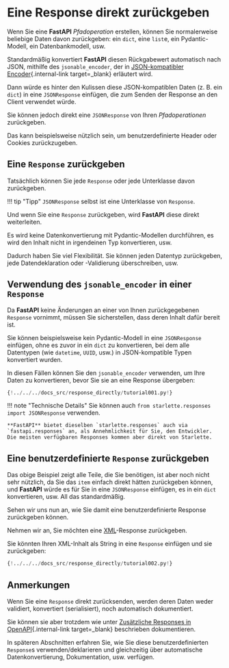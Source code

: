 # Eine Response direkt zurückgeben

Wenn Sie eine **FastAPI** *Pfadoperation* erstellen, können Sie normalerweise beliebige Daten davon zurückgeben: ein `dict`, eine `list`e, ein Pydantic-Modell, ein Datenbankmodell, usw.

Standardmäßig konvertiert **FastAPI** diesen Rückgabewert automatisch nach JSON, mithilfe des `jsonable_encoder`, der in [JSON-kompatibler Encoder](../tutorial/encoder.md){.internal-link target=_blank} erläutert wird.

Dann würde es hinter den Kulissen diese JSON-kompatiblen Daten (z. B. ein `dict`) in eine `JSONResponse` einfügen, die zum Senden der Response an den Client verwendet würde.

Sie können jedoch direkt eine `JSONResponse` von Ihren *Pfadoperationen* zurückgeben.

Das kann beispielsweise nützlich sein, um benutzerdefinierte Header oder Cookies zurückzugeben.

## Eine `Response` zurückgeben

Tatsächlich können Sie jede `Response` oder jede Unterklasse davon zurückgeben.

!!! tip "Tipp"
    `JSONResponse` selbst ist eine Unterklasse von `Response`.

Und wenn Sie eine `Response` zurückgeben, wird **FastAPI** diese direkt weiterleiten.

Es wird keine Datenkonvertierung mit Pydantic-Modellen durchführen, es wird den Inhalt nicht in irgendeinen Typ konvertieren, usw.

Dadurch haben Sie viel Flexibilität. Sie können jeden Datentyp zurückgeben, jede Datendeklaration oder -Validierung überschreiben, usw.

## Verwendung des `jsonable_encoder` in einer `Response`

Da **FastAPI** keine Änderungen an einer von Ihnen zurückgegebenen `Response` vornimmt, müssen Sie sicherstellen, dass deren Inhalt dafür bereit ist.

Sie können beispielsweise kein Pydantic-Modell in eine `JSONResponse` einfügen, ohne es zuvor in ein `dict` zu konvertieren, bei dem alle Datentypen (wie `datetime`, `UUID`, usw.) in JSON-kompatible Typen konvertiert wurden.

In diesen Fällen können Sie den `jsonable_encoder` verwenden, um Ihre Daten zu konvertieren, bevor Sie sie an eine Response übergeben:

```Python hl_lines="6-7  21-22"
{!../../../docs_src/response_directly/tutorial001.py!}
```

!!! note "Technische Details"
    Sie können auch `from starlette.responses import JSONResponse` verwenden.

    **FastAPI** bietet dieselben `starlette.responses` auch via `fastapi.responses` an, als Annehmlichkeit für Sie, den Entwickler. Die meisten verfügbaren Responses kommen aber direkt von Starlette.

## Eine benutzerdefinierte `Response` zurückgeben

Das obige Beispiel zeigt alle Teile, die Sie benötigen, ist aber noch nicht sehr nützlich, da Sie das `item` einfach direkt hätten zurückgeben können, und **FastAPI** würde es für Sie in eine `JSONResponse` einfügen, es in ein `dict` konvertieren, usw. All das standardmäßig.

Sehen wir uns nun an, wie Sie damit eine benutzerdefinierte Response zurückgeben können.

Nehmen wir an, Sie möchten eine <a href="https://en.wikipedia.org/wiki/XML" class="external-link" target="_blank">XML</a>-Response zurückgeben.

Sie könnten Ihren XML-Inhalt als String in eine `Response` einfügen und sie zurückgeben:

```Python hl_lines="1  18"
{!../../../docs_src/response_directly/tutorial002.py!}
```

## Anmerkungen

Wenn Sie eine `Response` direkt zurücksenden, werden deren Daten weder validiert, konvertiert (serialisiert), noch automatisch dokumentiert.

Sie können sie aber trotzdem wie unter [Zusätzliche Responses in OpenAPI](additional-responses.md){.internal-link target=_blank} beschrieben dokumentieren.

In späteren Abschnitten erfahren Sie, wie Sie diese benutzerdefinierten `Response`s verwenden/deklarieren und gleichzeitig über automatische Datenkonvertierung, Dokumentation, usw. verfügen.
